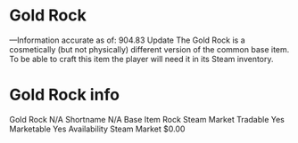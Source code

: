 # Gold Rock

—Information accurate as of: 904.83 Update
The Gold Rock is a cosmetically (but not physically) different version of the common base item. To be able to craft this item the player will need it in its Steam inventory.
# Gold Rock info

Gold Rock
N/A
Shortname
N/A
Base Item
Rock
Steam Market
Tradable
Yes
Marketable
Yes
Availability
Steam Market
$0.00
